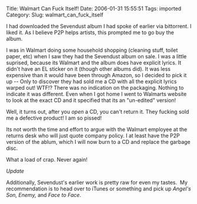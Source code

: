 Title: Walmart Can Fuck Itself!
Date: 2006-01-31 15:55:51
Tags: imported
Category: 
Slug: walmart_can_fuck_itself

I had downloaded the Sevendust album I had spoke of earlier via bittorrent.  I liked it.  As I believe P2P helps artists, this prompted me to go buy the album.

I was in Walmart doing some household shopping (cleaning stuff, toilet paper, etc) when I saw they had the Sevendust album on sale.  I was a little suprised, because its Walmart and the album does have explicit lyrics.  It didn't have an EL sticker on it (though other albums did).  It was less expensive than it would have been through Amazon, so I decided to pick it up -- Only to discover they had sold me a CD with all the explicit lyrics warped out!  WTF!?  There was no indication on the packaging.  Nothing to indicate it was different.  Even when I got home I went to Walmarts website to look at the exact CD and it specified that its an "un-edited" version!

Well, it turns out, after you <em>open</em> a CD, you can't return it.  They fucking sold me a defective product!  I am so pissed!

Its not worth the time and effort to argue with the Walmart employee at the returns desk who will just quote company policy.  I at least have the P2P version of the ablum, which I will now burn to a CD and replace the garbage disc.

What a load of crap.  Never again!

<em>Update</em>

Additionally, Sevendust's earlier work is pretty raw for even my tastes.  My recommendation is to head over to iTunes or something and pick up <em>Angel's Son, Enemy,</em> and <em>Face to Face</em>.
